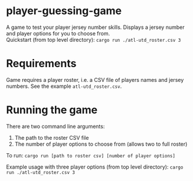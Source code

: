# player-guessing-game
A game to test your player jersey number skills. Displays a jersey number and player options for you to choose from.  
Quickstart (from top level directory): `cargo run ./atl-utd_roster.csv 3`  

# Requirements
Game requires a player roster, i.e. a CSV file of players names and jersey numbers. See the example `atl-utd_roster.csv`.  

# Running the game
There are two command line arguments:  
1) The path to the roster CSV file  
2) The number of player options to choose from (allows two to full roster)  

To run: `cargo run [path to roster csv] [number of player options]`  
 
Example usage with three player options (from top level directory): `cargo run ./atl-utd_roster.csv 3`  
